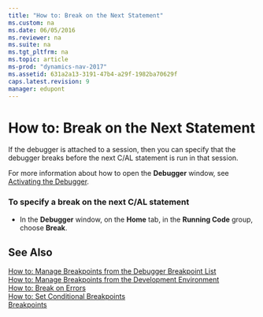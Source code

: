```yaml
---
title: "How to: Break on the Next Statement"
ms.custom: na
ms.date: 06/05/2016
ms.reviewer: na
ms.suite: na
ms.tgt_pltfrm: na
ms.topic: article
ms-prod: "dynamics-nav-2017"
ms.assetid: 631a2a13-3191-47b4-a29f-1982ba70629f
caps.latest.revision: 9
manager: edupont
---
```

# How to: Break on the Next Statement
If the debugger is attached to a session, then you can specify that the debugger breaks before the next C\/AL statement is run in that session.  
  
 For more information about how to open the **Debugger** window, see [Activating the Debugger](Activating-the-Debugger.md).  
  
### To specify a break on the next C\/AL statement  
  
-   In the **Debugger** window, on the **Home** tab, in the **Running Code** group, choose **Break**.  
  
## See Also  
 [How to: Manage Breakpoints from the Debugger Breakpoint List](../Topic/How%20to:%20Manage%20Breakpoints%20from%20the%20Debugger%20Breakpoint%20List.md)   
 [How to: Manage Breakpoints from the Development Environment](../Topic/How%20to:%20Manage%20Breakpoints%20from%20the%20Development%20Environment.md)   
 [How to: Break on Errors](../Topic/How%20to:%20Break%20on%20Errors.md)   
 [How to: Set Conditional Breakpoints](../Topic/How%20to:%20Set%20Conditional%20Breakpoints.md)   
 [Breakpoints](Breakpoints.md)